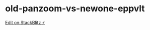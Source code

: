 # old-panzoom-vs-newone-eppvlt

[Edit on StackBlitz ⚡️](https://stackblitz.com/edit/old-panzoom-vs-newone-eppvlt)